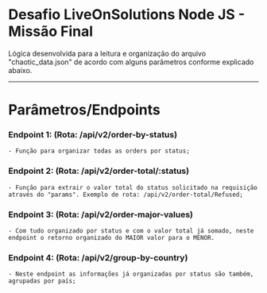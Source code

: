# Desafio LiveOnSolutions Node JS - Missão Final

Lógica desenvolvida para a leitura e organização do arquivo "chaotic_data.json" de acordo com alguns parâmetros conforme explicado abaixo.

---

# **Parâmetros/Endpoints**

### Endpoint 1: (Rota: /api/v2/order-by-status)

    - Função para organizar todas as orders por status;

### Endpoint 2: (Rota: /api/v2/order-total/:status)

    - Função para extrair o valor total do status solicitado na requisição através do "params". Exemplo de rota: /api/v2/order-total/Refused;

### Endpoint 3: (Rota: /api/v2/order-major-values)

    - Com tudo organizado por status e com o valor total já somado, neste endpoint o retorno organizado do MAIOR valor para o MENOR.

### Endpoint 4: (Rota: /api/v2/group-by-country)

    - Neste endpoint as informações já organizadas por status são também, agrupadas por país;
